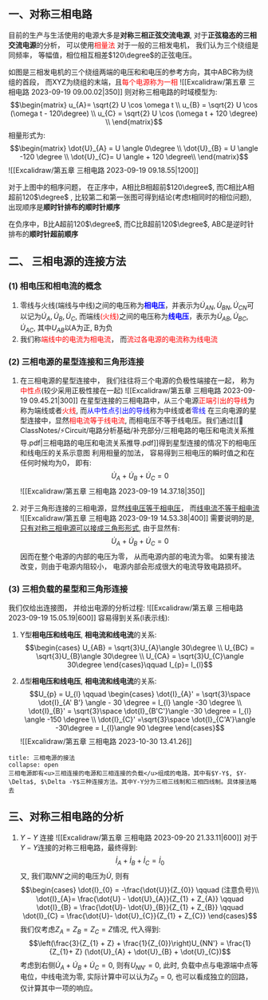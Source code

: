 ## 一、对称三相电路
目前的生产与生活使用的电源大多是**对称三相正弦交流电源**,  对于**正弦稳态的三相交流电源**的分析， 可以使用<mark style="background: transparent; color: red">相量法</mark> 
对于一般的三相发电机， 我们认为三个绕组是同频率， 等幅值，相位相互相差$120\degree$的正弦电压。

如图是三相发电机的三个绕组两端的电压和和电压的参考方向，其中ABC称为绕组的首段， 而XYZ为绕组的末端，且<mark style="background: transparent; color: red">每个电源称为一相</mark>
![[Excalidraw/第五章 三相电路 2023-09-19 09.00.02|350]]
则对称三相电路的时域模型为:
$$\begin{matrix}
u_{A}= \sqrt{2} U \cos  \omega t \\
u_{B} = \sqrt{2} U \cos (\omega t - 120\degree) \\
u_{C} = \sqrt{2} U \cos (\omega t + 120 \degree) \\
\end{matrix}$$
相量形式为:
$$\begin{matrix}
\dot{U}_{A} = U \angle 0\degree  \\
\dot{U}_{B} = U \angle -120 \degree \\
\dot{U}_{C}= U \angle + 120 \degree\\
\end{matrix}$$
![[Excalidraw/第五章 三相电路 2023-09-19 09.18.55|1200]]

对于上图中的相序问题， 在正序中，A相比B相超前$120\degree$, 而C相比A相超前120$\degree$ , 比较第二和第一张图可得到结论(考虑t相同时的相位问题), 出现顺序是**顺时针排布的顺时针顺序**

在负序中，B比A超前120$\degree$, 而C比B超前120$\degree$, ABC是逆时针排布的**顺时针超前顺序**

## 二、 三相电源的连接方法
### (1) 相电压和相电流的概念
1. 零线与火线(端线与中线)之间的电压称为<b><mark style="background: transparent; color: blue">相电压</mark></b>，并表示为$\dot{U}_{AN}, \dot{U}_{BN} , \dot{U}_{CN}$可以记为$\dot{U}_{A}, \dot{U}_{B}, \dot{U}_{C}$, 而端线<mark style="background: transparent; color: red">(火线)</mark>之间的电压称为<b><mark style="background: transparent; color: blue">线电压</mark></b>，表示为$\dot{U}_{AB}, \dot{U}_{BC}, \dot{U}_{AC}$, 其中$U_{AB}$以A为正, B为负
2. 我们称<mark style="background: transparent; color: red">端线中的电流为相电流</mark>，  而<mark style="background: transparent; color: red">流过各电源的电流称为线电流</mark> 
### (2) 三相电源的星型连接和三角形连接
1) 在三相电源的星型连接中， 我们往往将三个电源的负极性端接在一起， 称为<mark style="background: transparent; color: red">中性点</mark>(较少采用正极性接在一起)
![[Excalidraw/第五章 三相电路 2023-09-19 09.45.21|300]]
在星型连接的三相电路中，从三个电源<mark style="background: transparent; color: red">正端引出的导线</mark>为称为端线或者<mark style="background: transparent; color: red">火线</mark>, 而<mark style="background: transparent; color: blue">从中性点引出的导线</mark>称为中线或者<mark style="background: transparent; color: blue">零线</mark>
在三向电源的星型连接中，显然<mark style="background: transparent; color: red">相电流等于线电流</mark>, 而相电压不等于线电压。我们通过[[📘ClassNotes/⚡Circuit/电路分析基础/补充部分/三相电路的电压和电流关系推导.pdf|三相电路的电压和电流关系推导.pdf]]得到星型连接的情况下的相电压和线电压的关系示意图
利用相量的加法， 容易得到三相电压的瞬时值之和在任何时候均为0， 即有:
$$\dot{U}_A +  \dot{U}_B  + \dot{U}_C = 0$$
![[Excalidraw/第五章 三相电路 2023-09-19 14.37.18|350]]

2) 对于三角形连接的三相电源，显然<u>线电压等于相电压</u>， 而<u>线电流不等于相电流</u>
![[Excalidraw/第五章 三相电路 2023-09-19 14.53.38|400]]
需要说明的是, <u>只有对称三相电源可以接成三角形形式</u>, 由于显然有:
$$\dot{U}_A +  \dot{U}_B  + \dot{U}_C = 0$$
因而在整个电源的内部的电压为零， 从而电源内部的电流为零。 如果有接法改变，则由于电源内阻较小， 电源内部会形成很大的电流导致电路损坏。

### (3) 三相负载的星型和三角形连接
我们仅给出连接图， 并给出电源的分析过程:
![[Excalidraw/第五章 三相电路 2023-09-19 15.05.19|600]]
容易得到关系(l表示线): 
1. Y型**相电压和线电压**, **相电流和线电流**的关系:
$$\begin{cases}
U_{AB} = \sqrt{3}U_{A}\angle 30\degree  \\
U_{BC} = \sqrt{3}U_{B}\angle 30\degree  \\
U_{CA} = \sqrt{3}U_{C}\angle 30\degree 
\end{cases}\qquad  I_{p}= I_{l}$$

2. $\Delta$型**相电压和线电压**, **相电流和线电流**的关系:
$$U_{p} = U_{l} \qquad  \begin{cases}
\dot{I}_{A}' = \sqrt{3}\space \dot{I}_{A' B'} \angle - 30 \degree  = I_{l} \angle -30 \degree  \\
\dot{I}_{B}'  = \sqrt{3}\space \dot{I}_{B'C'}\angle -30 \degree   = I_{l} \angle  -150 \degree \\
\dot{I}_{C}' =\sqrt{3}\space  \dot{I}_{C'A'}\angle -30\degree = I_{l}\angle 90 \degree 
\end{cases}$$
![[Excalidraw/第五章 三相电路 2023-10-30 13.41.26]]
`````ad-note
title: 三相电源的接法
collapse: open
三相电源即有<u>三相连接的电源和三相连接的负载</u>组成的电路，其中有$Y-Y$, $Y-\Delta$, $\Delta -Y$三种连接方法。其中Y-Y分为三相三线制和三相四线制。具体接法略去
`````

## 三、对称三相电路的分析
1. $Y-Y$ 连接
![[Excalidraw/第五章 三相电路 2023-09-20 21.33.11|600]]
对于$Y-Y$连接的对称三相电路，最终得到:
$$\dot{I}_{A} + \dot{I}_{B} + \dot{I}_{C} = \dot{I}_{0}$$
又, 我们取$NN'$之间的电压为$\dot{U}$, 则有
$$\begin{cases}
\dot{I}_{0} = -\frac{\dot{U}}{Z_{0}} \qquad (注意负号)\\
\dot{I}_{A}= \frac{\dot{U} - \dot{U}_{A}}{Z_{1} + Z_{A}} \qquad 
\dot{I}_{B} = \frac{\dot{U}- \dot{U}_{B}}{Z_{1} + Z_{B}} \qquad 
\dot{I}_{C} = \frac{\dot{U}- \dot{U}_{C}}{Z_{1} + Z_{C}} 
\end{cases}$$
我们仅考虑$Z_A = Z_B = Z_{C}= Z$情况, 代入得到:
$$\left(\frac{3}{Z_{1} + Z} + \frac{1}{Z_{0}}\right)U_{NN'} = \frac{1}{Z_{1}+ Z} (\dot{U}_{A} + \dot{U}_{B} + \dot{U}_{C})$$
考虑到右侧$\dot{U}_{A} + \dot{U}_{B} + \dot{U}_{C} = 0$, 则有$U_{NN'} = 0$, 此时, 负载中点与电源端中点等电位，中线电流为零, 实际计算中可以认为$Z_{0}= 0$, 也可以看成独立的回路， 仅计算其中一项的响应。

